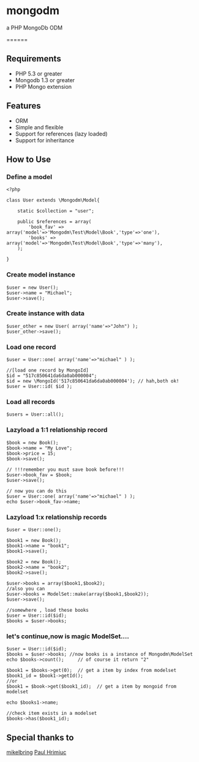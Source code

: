 mongodm
=======

a PHP MongoDb ODM 


======

Requirements
------------
- PHP 5.3 or greater
- Mongodb 1.3 or greater
- PHP Mongo extension 

Features
--------

- ORM
- Simple and flexible
- Support for references (lazy loaded)
- Support for inheritance


How to Use
----------

### Define a model

	<?php

	class User extends \Mongodm\Model{

		static $collection = "user";
		
		public $references = array(			
			'book_fav' => array('model'=>'Mongodm\Test\Model\Book','type'=>'one'),
			'books' => array('model'=>'Mongodm\Test\Model\Book','type'=>'many'),			
		);

	}


### Create model instance


	$user = new User();
	$user->name = "Michael";
	$user->save();

### Create instance with data
	
	$user_other = new User( array('name'=>"John") );
	$user_other->save();

### Load one record

	$user = User::one( array('name'=>"michael" ) );

	//[load one record by MongoId]
	$id = "517c850641da6da0ab000004";
	$id = new \MongoId('517c850641da6da0ab000004'); // hah,both ok!
	$user = User::id( $id );

### Load all records

	$users = User::all();

### Lazyload a 1:1 relationship record

	$book = new Book();
	$book->name = "My Love";
	$book->price = 15;
	$book->save();

	// !!!remember you must save book before!!!
	$user->book_fav = $book;
	$user->save();

	// now you can do this
	$user = User::one( array('name'=>"michael" ) );
	echo $user->book_fav->name;


### Lazyload 1:x relationship records

	$user = User::one();

	$book1 = new Book();
	$book1->name = "book1";
	$book1->save();
	
	$book2 = new Book();
	$book2->name = "book2";
	$book2->save();

	$user->books = array($book1,$book2);
	//also you can
	$user->books = ModelSet::make(array($book1,$book2));
	$user->save();

	//somewhere , load these books
	$user = User::id($id);
	$books = $user->books; 

### let's continue,now is magic ModelSet.... 
	
	$user = User::id($id);
	$books = $user->books; //now books is a instance of Mongodm\ModelSet
	echo $books->count();     // of course it return "2"
	
	$book1 = $books->get(0);  // get a item by index from modelset
	$book1_id = $book1->getId();
	//or 
	$book1 = $book->get($book1_id);  // get a item by mongoid from modelset
	
	echo $books1->name;       
	
	//check item exists in a modelset
	$books->has($book1_id); 
	

	
Special thanks to
-----------------

[mikelbring](https://github.com/mikelbring)
[Paul Hrimiuc](https://github.com/hpaul/)



	
	

